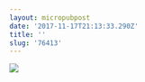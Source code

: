 ```yaml
---
layout: micropubpost
date: '2017-11-17T21:13:33.290Z'
title: ''
slug: '76413'
---
```

![](https://i.imgur.com/J6p05KR.jpg)
